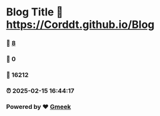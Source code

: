 # Blog Title :link: https://Corddt.github.io/Blog 
### :page_facing_up: [8](https://Corddt.github.io/Blog/tag.html) 
### :speech_balloon: 0 
### :hibiscus: 16212 
### :alarm_clock: 2025-02-15 16:44:17 
### Powered by :heart: [Gmeek](https://github.com/Meekdai/Gmeek)
